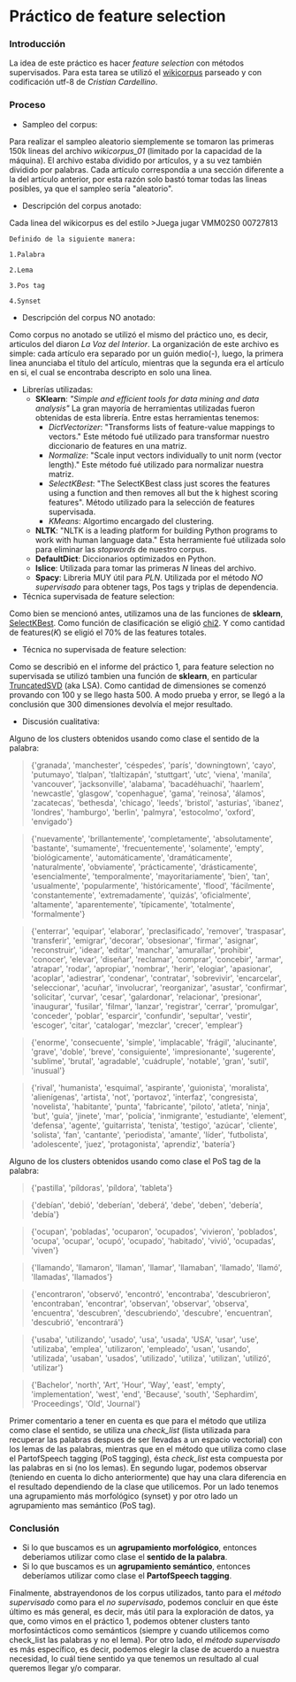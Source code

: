 # Práctico de feature selection

### Introducción

La idea de este práctico es hacer *feature selection* con métodos supervisados.
Para esta tarea se utilizó el [wikicorpus](https://cs.famaf.unc.edu.ar/~ccardellino/resources/wikicorpus/es/) parseado y con codificación utf-8 de *Cristian Cardellino*.

### Proceso
* Sampleo del corpus:

Para realizar el sampleo aleatorio siemplemente se tomaron las primeras 150k lineas del archivo *wikicorpus_01* (limitado por la capacidad de la máquina). El archivo estaba dividido por artículos, y a su vez también dividido por palabras. Cada artículo correspondía a una sección diferente a la del artículo anterior, por esta razón solo bastó tomar todas las lineas posibles, ya que el sampleo sería "aleatorio".
* Descripción del corpus anotado:

Cada linea del wikicorpus es del estilo
    >Juega jugar VMM02S0 00727813

    Definido de la siguiente manera:

    1.Palabra

    2.Lema

    3.Pos tag

    4.Synset

    
* Descripción del corpus NO anotado:

Como corpus no anotado se utilizó el mismo del práctico uno, es decir, articulos del diaron *La Voz del Interior*.
La organización de este archivo es simple: cada artículo era separado por un guión medio(-), luego, la primera linea anunciaba el título del artículo, mientras que la segunda era el artículo en si, el cual se encontraba descripto en solo una linea.

* Librerías utilizadas:
    - __SKlearn__: *"Simple and efficient tools for data mining and data analysis"*
    La gran mayoría de herramientas utilizadas fueron obtenidas de esta librería. Entre estas herramientas tenemos:
        - *DictVectorizer*: "Transforms lists of feature-value mappings to vectors." Este método fué utilizado para transformar nuestro diccionario de features en una matriz.
        - *Normalize*: "Scale input vectors individually to unit norm (vector length)." Este método fué utilizado para normalizar nuestra matriz.
        - *SelectKBest*: "The SelectKBest class just scores the features using a function and then removes all but the k highest scoring features". Método utilizado para la selección de features supervisada.
        - *KMeans*: Algortimo encargado del clustering.
    - __NLTK__: "NLTK is a leading platform for building Python programs to work with human language data." Esta herramiente fué utilizada solo para eliminar las *stopwords* de nuestro corpus.
    - __DefaultDict__: Diccionarios optimizados en Python.
    - __Islice__: Utilizada para tomar las primeras *N* lineas del archivo.
    - __Spacy__: Libreria MUY útil para *PLN*. Utilizada por el método *NO supervisado* para obtener tags, Pos tags y triplas de dependencia.
* Técnica supervisada de feature selection:

Como bien se mencionó antes, utilizamos una de las funciones de __sklearn__, [SelectKBest](http://scikit-learn.org/stable/modules/generated/sklearn.feature_selection.SelectKBest.html#sklearn.feature_selection.SelectKBest).
Como función de clasificación se eligió [chi2](http://scikit-learn.org/stable/modules/generated/sklearn.feature_selection.chi2.html#sklearn.feature_selection.chi2). Y como cantidad de features(*K*) se eligió el 70% de las features totales.
* Técnica no supervisada de feature selection:

Como se describió en el informe del práctico 1, para feature selection no supervisada se utilizó tambien una función de __sklearn__, en particular [TruncatedSVD](http://scikit-learn.org/stable/modules/generated/sklearn.decomposition.TruncatedSVD.html) (aka LSA). Como cantidad de dimensiones se comenzó provando con 100 y se llego hasta 500. A modo prueba y error, se llegó a la conclusión que 300 dimensiones devolvía el mejor resultado.

* Discusión cualitativa:

Alguno de los clusters obtenidos usando como clase el sentido de la palabra:
>{'granada', 'manchester', 'céspedes', 'parís', 'downingtown', 'cayo', 'putumayo', 'tlalpan', 'tlaltizapán', 'stuttgart', 'utc', 'viena', 'manila', 'vancouver', 'jacksonville', 'alabama', 'bacadéhuachi', 'haarlem', 'newcastle', 'glasgow', 'copenhague', 'gama', 'reinosa', 'álamos', 'zacatecas', 'bethesda', 'chicago', 'leeds', 'bristol', 'asturias', 'ibanez', 'londres', 'hamburgo', 'berlin', 'palmyra', 'estocolmo', 'oxford', 'envigado'}

>{'nuevamente', 'brillantemente', 'completamente', 'absolutamente', 'bastante', 'sumamente', 'frecuentemente', 'solamente', 'empty', 'biológicamente', 'automáticamente', 'dramáticamente', 'naturalmente', 'obviamente', 'prácticamente', 'drásticamente', 'esencialmente', 'temporalmente', 'mayoritariamente', 'bien', 'tan', 'usualmente', 'popularmente', 'históricamente', 'flood', 'fácilmente', 'constantemente', 'extremadamente', 'quizás', 'oficialmente', 'altamente', 'aparentemente', 'típicamente', 'totalmente', 'formalmente'}

>{'enterrar', 'equipar', 'elaborar', 'preclasificado', 'remover', 'traspasar', 'transferir', 'emigrar', 'decorar', 'obsesionar', 'firmar', 'asignar', 'reconstruir', 'idear', 'editar', 'manchar', 'amurallar', 'prohibir', 'conocer', 'elevar', 'diseñar', 'reclamar', 'comprar', 'concebir', 'armar', 'atrapar', 'rodar', 'apropiar', 'nombrar', 'herir', 'elogiar', 'apasionar', 'acoplar', 'adiestrar', 'condenar', 'contratar', 'sobrevivir', 'encarcelar', 'seleccionar', 'acuñar', 'involucrar', 'reorganizar', 'asustar', 'confirmar', 'solicitar', 'curvar', 'cesar', 'galardonar', 'relacionar', 'presionar', 'inaugurar', 'fusilar', 'filmar', 'lanzar', 'registrar', 'cerrar', 'promulgar', 'conceder', 'poblar', 'esparcir', 'confundir', 'sepultar', 'vestir', 'escoger', 'citar', 'catalogar', 'mezclar', 'crecer', 'emplear'}

>{'enorme', 'consecuente', 'simple', 'implacable', 'frágil', 'alucinante', 'grave', 'doble', 'breve', 'consiguiente', 'impresionante', 'sugerente', 'sublime', 'brutal', 'agradable', 'cuádruple', 'notable', 'gran', 'sutil', 'inusual'}

>{'rival', 'humanista', 'esquimal', 'aspirante', 'guionista', 'moralista', 'alienígenas', 'artista', 'not', 'portavoz', 'interfaz', 'congresista', 'novelista', 'habitante', 'punta', 'fabricante', 'piloto', 'atleta', 'ninja', 'but', 'guía', 'jinete', 'mar', 'policía', 'inmigrante', 'estudiante', 'element', 'defensa', 'agente', 'guitarrista', 'tenista', 'testigo', 'azúcar', 'cliente', 'solista', 'fan', 'cantante', 'periodista', 'amante', 'líder', 'futbolista', 'adolescente', 'juez', 'protagonista', 'aprendiz', 'batería'}

Alguno de los clusters obtenidos usando como clase el PoS tag de la palabra:

>{'pastilla', 'píldoras', 'píldora', 'tableta'}

>{'debían', 'debió', 'deberían', 'deberá', 'debe', 'deben', 'debería', 'debía'}

>{'ocupan', 'pobladas', 'ocuparon', 'ocupados', 'vivieron', 'poblados', 'ocupa', 'ocupar', 'ocupó', 'ocupado', 'habitado', 'vivió', 'ocupadas', 'viven'}

>{'llamando', 'llamaron', 'llaman', 'llamar', 'llamaban', 'llamado', 'llamó', 'llamadas', 'llamados'}

>{'encontraron', 'observó', 'encontró', 'encontraba', 'descubrieron', 'encontraban', 'encontrar', 'observan', 'observar', 'observa', 'encuentra', 'descubren', 'descubriendo', 'descubre', 'encuentran', 'descubrió', 'encontrará'}

>{'usaba', 'utilizando', 'usado', 'usa', 'usada', 'USA', 'usar', 'use', 'utilizaba', 'emplea', 'utilizaron', 'empleado', 'usan', 'usando', 'utilizada', 'usaban', 'usados', 'utilizado', 'utiliza', 'utilizan', 'utilizó', 'utilizar'}

>{'Bachelor', 'north', 'Art', 'Hour', 'Way', 'east', 'empty', 'implementation', 'west', 'end', 'Because', 'south', 'Sephardim', 'Proceedings', 'Old', 'Journal'}


Primer comentario a tener en cuenta es que para el método que utiliza como clase el sentido, se utiliza una *check_list* (lista utilizada para recuperar las palabras despues de ser llevadas a un espacio vectorial) con los lemas de las palabras, mientras que en el método que utiliza como clase el PartofSpeech tagging (PoS tagging), ésta *check_list* esta compuesta por las palabras en si (no los lemas).
En segundo lugar, podemos observar (teniendo en cuenta lo dicho anteriormente) que hay una clara diferencia en el resultado dependiendo de la clase que utilicemos. Por un lado tenemos una agrupamiento más morfológico (synset) y por otro lado un agrupamiento mas semántico (PoS tag).

### Conclusión

* Si lo que buscamos es un __agrupamiento morfológico__, entonces deberiamos utilizar como clase el __sentido de la palabra__.
* Si lo que buscamos es un __agrupamiento semántico__, entonces deberíamos utilizar como clase el __PartofSpeech tagging__.

Finalmente, abstrayendonos de los corpus utilizados, tanto para el *método supervisado* como para el *no supervisado*, podemos concluir en que éste último es más general, es decir, más útil para la exploración de datos, ya que, como vimos en el práctico 1, podemos obtener clusters tanto morfosintácticos como semánticos (siempre y cuando utilicemos como check_list las palabras y no el lema). Por otro lado, el *método supervisado* es más específico, es decir, podemos elegir la clase de acuerdo a nuestra necesidad, lo cuál tiene sentido ya que tenemos un resultado al cual queremos llegar y/o comparar.
